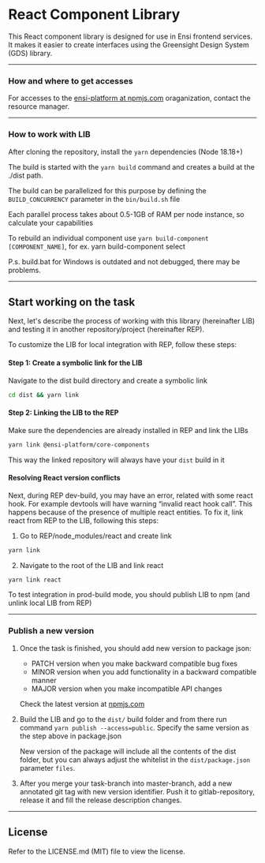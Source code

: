 # React Component Library

This React component library is designed for use in Ensi frontend services. It makes it easier to create interfaces using the Greensight Design System (GDS) library.

---

### How and where to get accesses

For accesses to the [ensi-platform at npmjs.com](https://www.npmjs.com/org/ensi-platform) oraganization, contact the resource manager.

---

### How to work with LIB

After cloning the repository, install the `yarn` dependencies (Node 18.18+)

The build is started with the `yarn build` command and creates a build at the ./dist path.

The build can be parallelized for this purpose by defining the `BUILD_CONCURRENCY` parameter in the `bin/build.sh` file

Each parallel process takes about 0.5-1GB of RAM per node instance, so calculate your capabilities

To rebuild an individual component use
`yarn build-component [COMPONENT_NAME]`, for ex. yarn build-component select

P.s. build.bat for Windows is outdated and not debugged, there may be problems.

---

## Start working on the task

Next, let's describe the process of working with this library (hereinafter LIB) and testing it in another repository/project (hereinafter REP).

To customize the LIB for local integration with REP, follow these steps:

#### Step 1: Create a symbolic link for the LIB

Navigate to the dist build directory and create a symbolic link

```bash
cd dist && yarn link
```

#### Step 2: Linking the LIB to the REP

Make sure the dependencies are already installed in REP and link the LIBs

```bash
yarn link @ensi-platform/core-components
```

This way the linked repository will always have your `dist` build in it

#### Resolving React version conflicts

Next, during REP dev-build, you may have an error, related with some react hook. For example devtools will have warning “invalid react hook call”. This happens because of the presence of multiple react entities. To fix it, link react from REP to the LIB, following this steps:

1. Go to REP/node_modules/react and create link

```bash
yarn link
```

2. Navigate to the root of the LIB and link react

```bash
yarn link react
```

To test integration in prod-build mode, you should publish LIB to npm (and unlink local LIB from REP)

---

### Publish a new version

1. Once the task is finished, you should add new version to package json:

    - PATCH version when you make backward compatible bug fixes
    - MINOR version when you add functionality in a backward compatible manner
    - MAJOR version when you make incompatible API changes

    Check the latest version at [npmjs.com](https://www.npmjs.com/package/@ensi-platform/core-components?activeTab=versions)

2. Build the LIB and go to the `dist/` build folder and from there run command `yarn publish --access=public`. Specify the same version as the step above in package.json

    New version of the package will include all the contents of the dist folder, but you can always adjust the whitelist in the `dist/package.json` parameter `files`.

3. After you merge your task-branch into master-branch, add a new annotated git tag with new version identifier.
   Push it to gitlab-repository, release it and fill the release description changes.

---

## License

Refer to the LICENSE.md (MIT) file to view the license.
